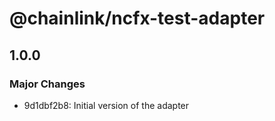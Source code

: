 # @chainlink/ncfx-test-adapter

## 1.0.0

### Major Changes

- 9d1dbf2b8: Initial version of the adapter
